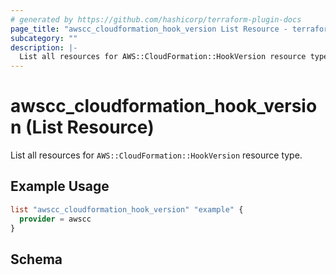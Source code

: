 ```yaml
---
# generated by https://github.com/hashicorp/terraform-plugin-docs
page_title: "awscc_cloudformation_hook_version List Resource - terraform-provider-awscc"
subcategory: ""
description: |-
  List all resources for AWS::CloudFormation::HookVersion resource type.
---
```


# awscc_cloudformation_hook_version (List Resource)

List all resources for `AWS::CloudFormation::HookVersion` resource type.

## Example Usage

```terraform
list "awscc_cloudformation_hook_version" "example" {
  provider = awscc
}
```

<!-- schema generated by tfplugindocs -->
## Schema
